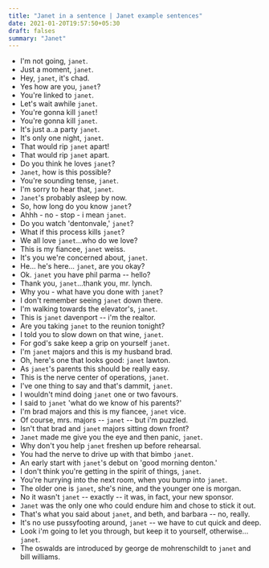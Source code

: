 ```yaml
---
title: "Janet in a sentence | Janet example sentences"
date: 2021-01-20T19:57:50+05:30
draft: falses
summary: "Janet"
---
```

- I'm not going, `janet`.
- Just a moment, `janet`.
- Hey, `janet`, it's chad.
- Yes how are you, `janet`?
- You're linked to `janet`.
- Let's wait awhile `janet`.
- You're gonna kill `janet`!
- You're gonna kill `janet`.
- It's just a..a party `janet`.
- It's only one night, `janet`.
- That would rip `janet` apart!
- That would rip `janet` apart.
- Do you think he loves `janet`?
- `Janet`, how is this possible?
- You're sounding tense, `janet`.
- I'm sorry to hear that, `janet`.
- `Janet`'s probably asleep by now.
- So, how long do you know `janet`?
- Ahhh - no - stop - i mean `janet`.
- Do you watch 'dentonvale,' `janet`?
- What if this process kills `janet`?
- We all love `janet`...who do we love?
- This is my fiancee, `janet` weiss.
- It's you we're concerned about, `janet`.
- He... he's here... `janet`, are you okay?
- Ok. `janet` you have phil parma -- hello?
- Thank you, `janet`...thank you, mr. lynch.
- Why you - what have you done with `janet`?
- I don't remember seeing `janet` down there.
- I'm walking towards the elevator's, `janet`.
- This is `janet` davenport -- i'm the realtor.
- Are you taking `janet` to the reunion tonight?
- I told you to slow down on that wine, `janet`.
- For god's sake keep a grip on yourself `janet`.
- I'm `janet` majors and this is my husband brad.
- Oh, here's one that looks good: `janet` lawton.
- As `janet`'s parents this should be really easy.
- This is the nerve center of operations, `janet`.
- I've one thing to say and that's dammit, `janet`.
- I wouldn't mind doing `janet` one or two favours.
- I said to `janet` 'what do we know of his parents?'
- I'm brad majors and this is my fiancee, `janet` vice.
- Of course, mrs. majors -- `janet` -- but i'm puzzled.
- Isn't that brad and `janet` majors sitting down front?
- `Janet` made me give you the eye and then panic, `janet`.
- Why don't you help `janet` freshen up before rehearsal.
- You had the nerve to drive up with that bimbo `janet`.
- An early start with `janet`'s debut on 'good morning denton.'
- I don't think you're getting in the spirit of things, `janet`.
- You're hurrying into the next room, when you bump into `janet`.
- The older one is `janet`, she's nine, and the younger one is morgan.
- No it wasn't `janet` -- exactly -- it was, in fact, your new sponsor.
- `Janet` was the only one who could endure him and chose to stick it out.
- That's what you said about `janet`, and beth, and barbara -- no, really.
- It's no use pussyfooting around, `janet` -- we have to cut quick and deep.
- Look i'm going to let you through, but keep it to yourself, otherwise... `janet`.
- The oswalds are introduced by george de mohrenschildt to `janet` and bill williams.
                 
